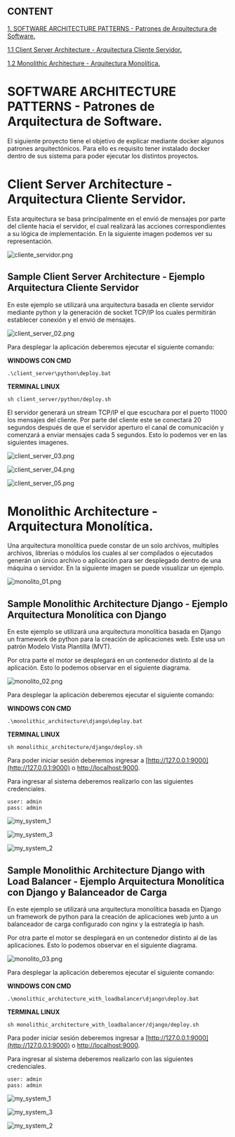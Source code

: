 ## CONTENT

[1. SOFTWARE ARCHITECTURE PATTERNS - Patrones de Arquitectura de Software.](#software-architecture-patterns)

[1.1 Client Server Architecture - Arquitectura Cliente Servidor.](#client-server-architecture)

[1.2 Monolithic Architecture - Arquitectura Monolítica.](#monolithic-architecture)


<a name="software-architecture-patterns"></a>
# SOFTWARE ARCHITECTURE PATTERNS - Patrones de Arquitectura de Software.

El siguiente proyecto tiene el objetivo de explicar mediante docker algunos patrones arquitectónicos. Para ello es requisito tener instalado docker dentro de sus sistema para poder ejecutar los distintos proyectos.

<a name="client-server-architecture"></a>
#  Client Server Architecture - Arquitectura Cliente Servidor.

Esta arquitectura se basa principalmente en el envió de mensajes por parte del cliente hacia el servidor, el cual realizará las acciones correspondientes a su lógica de implementación. En la siguiente imagen podemos ver su representación.

![cliente_servidor.png](./docs/cliente_servidor.png)


## Sample Client Server Architecture - Ejemplo Arquitectura Cliente Servidor

En este ejemplo se utilizará una arquitectura basada en cliente servidor mediante python y la generación de socket TCP/IP los cuales permitirán establecer conexión y el envió de mensajes.


![client_server_02.png](./docs/client_server_02.png)


Para desplegar la aplicación deberemos ejecutar el siguiente comando:

**WINDOWS CON CMD**

```shell
.\client_server\python\deploy.bat
```

**TERMINAL LINUX**

```shell
sh client_server/python/deploy.sh
```

El servidor generará un stream TCP/IP el que escuchara por el puerto 11000 los mensajes del cliente. Por parte del cliente este se conectará 20 segundos después de que el servidor aperturo el canal de comunicación y comenzará a enviar mensajes cada 5 segundos. Esto lo podemos ver en las siguientes imagenes.


![client_server_03.png](./docs/client_server_03.png)

![client_server_04.png](./docs/client_server_04.png)

![client_server_05.png](./docs/client_server_05.png)

<a name="monolithic-architecture"></a>
# Monolithic Architecture - Arquitectura Monolítica.

Una arquitectura monolítica puede constar de un solo archivos, multiples archivos, librerías o módulos los cuales al ser compilados o ejecutados generán un único archivo o aplicación para ser desplegado dentro de una máquina o servidor. En la siguiente imagen se puede visualizar un ejemplo.

![monolito_01.png](./docs/monolito_01.png)

## Sample Monolithic Architecture Django - Ejemplo Arquitectura Monolítica con Django 

En este ejemplo se utilizará una arquitectura monolítica basada en Django un framework de python para la creación de aplicaciones web. Este usa un patrón Modelo Vista Plantilla (MVT).

Por otra parte el motor se desplegará en un contenedor distinto al de la aplicación. Esto lo podemos observar en el siguiente diagrama.

![monolito_02.png](./docs/monolito_02.png)

Para desplegar la aplicación deberemos ejecutar el siguiente comando:

**WINDOWS CON CMD**

```shell
.\monolithic_architecture\django\deploy.bat
```

**TERMINAL LINUX**

```shell
sh monolithic_architecture/django/deploy.sh
```


Para poder iniciar sesión deberemos ingresar a [http://127.0.0.1:9000](http://127.0.0.1:9000) o [http://localhost:9000](http://localhost:9000).

Para ingresar al sistema deberemos realizarlo con las siguientes credenciales.

```
user: admin
pass: admin
```

![my_system_1](./docs/my_system_1.png)

![my_system_3](./docs/my_system_3.png)

![my_system_2](./docs/my_system_2.png)


## Sample Monolithic Architecture Django with Load Balancer - Ejemplo Arquitectura Monolítica con Django y Balanceador de Carga

En este ejemplo se utilizará una arquitectura monolítica basada en Django un framework de python para la creación de aplicaciones web junto a un balanceador de carga configurado con nginx y la estrategía ip hash.

Por otra parte el motor se desplegará en un contenedor distinto al de las aplicaciones. Esto lo podemos observar en el siguiente diagrama.

![monolito_03.png](./docs/monolito_03.png)

Para desplegar la aplicación deberemos ejecutar el siguiente comando:

**WINDOWS CON CMD**

```shell
.\monolithic_architecture_with_loadbalancer\django\deploy.bat
```

**TERMINAL LINUX**

```shell
sh monolithic_architecture_with_loadbalancer/django/deploy.sh
```

Para poder iniciar sesión deberemos ingresar a [http://127.0.0.1:9000](http://127.0.0.1:9000) o [http://localhost:9000](http://localhost:9000).

Para ingresar al sistema deberemos realizarlo con las siguientes credenciales.

```
user: admin
pass: admin
```

![my_system_1](./docs/my_system_1.png)

![my_system_3](./docs/my_system_3.png)

![my_system_2](./docs/my_system_2.png)
